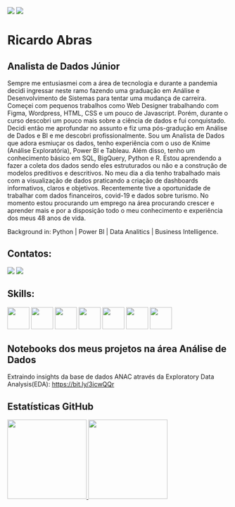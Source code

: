 <a href="https://www.linkedin.com/in/ricardo-abras-a46055b7/" target="_blank"><img src="https://img.shields.io/badge/Autor-Ricardo%20Abras-blueviolet" target="_blank"></a>
<a href="https://github.com/Rickkyz/" target="_blank"><img src="https://img.shields.io/badge/Forma%C3%A7%C3%A3o-Analista%20de%20Dados-blue" target="_blank"></a>

# Ricardo Abras
## Analista de Dados Júnior

Sempre me entusiasmei com a área de tecnologia e durante a pandemia decidi ingressar neste ramo fazendo uma graduação em Análise e Desenvolvimento de Sistemas para tentar uma mudança de carreira. Começei com pequenos trabalhos como Web Designer trabalhando com Figma, Wordpress, HTML, CSS e um pouco de Javascript. Porém, durante o curso descobri um pouco mais sobre a ciência de dados e fui conquistado. Decidi então me aprofundar no assunto e fiz uma pós-gradução em Análise de Dados e BI e me descobri profissionalmente.  Sou um Analista de Dados que adora esmiuçar os dados, tenho experiência com o uso de Knime (Análise Exploratória), Power BI e Tableau. Além disso, tenho um conhecimento básico em SQL, BigQuery, Python e R. Estou aprendendo a fazer a coleta dos dados sendo eles estruturados ou não e a construção de modelos preditivos e descritivos. No meu dia a dia tenho trabalhado mais com a visualização de dados praticando a criação de dashboards informativos, claros e objetivos. Recentemente tive a oportunidade de trabalhar com dados financeiros, covid-19 e dados sobre turismo. No momento estou procurando um emprego na área procurando crescer e aprender mais e por a disposição todo o meu conhecimento e experiência dos meus 48 anos de vida.

Background in: Python | Power BI | Data Analitics | Business Intelligence.

## Contatos:

<a href="https://www.linkedin.com/in/ricardo-abras-a46055b7/" target="_blank"><img src="https://img.shields.io/badge/-LinkedIn-%230077B5?style=for-the-badge&logo=linkedin&logoColor=white" target="_blank"></a>
<a href = "mailto:rickks@gmail.com"><img src="https://img.shields.io/badge/Gmail-D14836?style=for-the-badge&logo=gmail&logoColor=white" target="_blank"></a>

## Skills:
<img src="https://cdn.jsdelivr.net/gh/devicons/devicon/icons/python/python-original.svg" width="50px" height="50px" />
<img src="https://cdn.jsdelivr.net/gh/devicons/devicon/icons/html5/html5-original.svg" width="50px" height="50px" />
<img src="https://cdn.jsdelivr.net/gh/devicons/devicon/icons/css3/css3-original.svg" width="50px" height="50px" />
<img src="https://cdn.jsdelivr.net/gh/devicons/devicon/icons/javascript/javascript-original.svg" width="50px" height="50px" />
<img src="https://cdn.jsdelivr.net/gh/devicons/devicon/icons/figma/figma-original.svg" width="50px" height="50px" />
<img src="https://cdn.jsdelivr.net/gh/devicons/devicon/icons/wordpress/wordpress-plain.svg" width="50px" height="50px" />
<img src="https://cdn.jsdelivr.net/gh/devicons/devicon/icons/canva/canva-original.svg" width="50px" height="50px" />

## Notebooks dos meus projetos na área Análise de Dados

Extraindo insights da base de dados ANAC através da Exploratory Data Analysis(EDA): https://bit.ly/3icwQQr

## Estatísticas GitHub
<div>
<a href="https://github.com/Rickkyz">
<img height="180em" src="https://github-readme-stats.vercel.app/api/top-langs/?username=Rickkyz&layout=compact&langs_count=7&theme=dracula"/>
<img height="180em" src="https://github-readme-stats.vercel.app/api?username=Rickkyz&show_icons=true&theme=dracula&include_all_commits=true&count_private=true"/>
</div>
